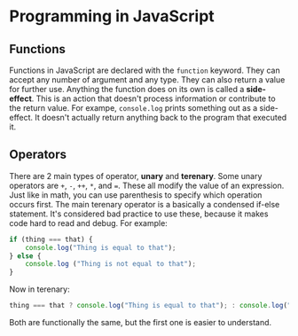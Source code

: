 # Programming in JavaScript

## Functions

Functions in JavaScript are declared with the `function` keyword. They can accept any number of argument and any type. They can also return a value for further use. Anything the function does on its own is called a **side-effect**. This is an action that doesn't process information or contribute to the return value. For exampe, `console.log` prints something out as a side-effect. It doesn't actually return anything back to the program that executed it.

## Operators

There are 2 main types of operator, **unary** and **terenary**. Some unary operators are `+`, `-`, `++`, `*`, and `=`. These all modify the value of an expression. Just like in math, you can use parenthesis to specify which operation occurs first. The main terenary operator is a basically a condensed if-else statement. It's considered bad practice to use these, because it makes code hard to read and debug. For example:

```js
if (thing === that) {
    console.log("Thing is equal to that");
} else {
    console.log ("Thing is not equal to that");
}
```

Now in terenary:

```js
thing === that ? console.log("Thing is equal to that"); : console.log("Thing is not equal to that");
```

Both are functionally the same, but the first one is easier to understand.
